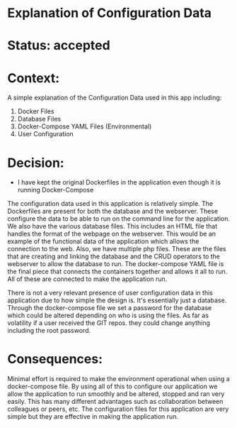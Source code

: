 # Explanation of Configuration Data

# Status: accepted

# Context: 

A  simple explanation of the Configuration Data used in this app including:

1. Docker Files
2. Database Files
3. Docker-Compose YAML Files (Environmental)
4. User Configuration

# Decision:

* I have kept the original Dockerfiles in the application even though it is running Docker-Compose

The configuration data used in this application is relatively simple. The Dockerfiles are present for both
the database and the webserver. These configure the data to be able to run on the command line for the application. We also
have the various database files. This includes an HTML file that handles the format of the webpage on the webserver. 
This would be an example of the functional data of the application which allows the connection to the web. Also,
we have multiple php files. These are the files that are creating and linking the database and the CRUD operators to
the webserver to allow the database to run. The docker-compose YAML file is the final piece that connects the containers
together and allows it all to run. All of these are connected to make the application run. 

There is not a very relevant presence of user configuration data in this application due to how simple the design is. It's
essentially just a database. Through the docker-compose file we set a password for the database which could be altered
depending on who is using the files. As far as volatility if a user received the GIT repos. they could change anything
including the root password.

# Consequences: 

Minimal effort is required to make the environment operational when using a docker-compose file. By using all of this
to configure our application we allow the application to run smoothly and be altered, stopped and ran very easily. 
This has many different advantages such as collaboration between colleagues or peers, etc. The configuration files
for this application are very simple but they are effective in making the application run.
